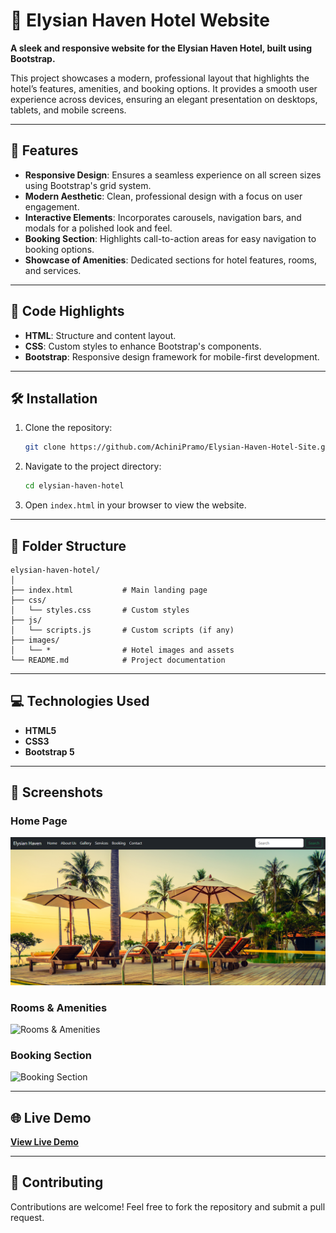 # 🏨 Elysian Haven Hotel Website  

**A sleek and responsive website for the Elysian Haven Hotel, built using Bootstrap.**  

This project showcases a modern, professional layout that highlights the hotel’s features, amenities, and booking options. It provides a smooth user experience across devices, ensuring an elegant presentation on desktops, tablets, and mobile screens.  

---

## 🌟 Features  

- **Responsive Design**: Ensures a seamless experience on all screen sizes using Bootstrap's grid system.  
- **Modern Aesthetic**: Clean, professional design with a focus on user engagement.  
- **Interactive Elements**: Incorporates carousels, navigation bars, and modals for a polished look and feel.  
- **Booking Section**: Highlights call-to-action areas for easy navigation to booking options.  
- **Showcase of Amenities**: Dedicated sections for hotel features, rooms, and services.

---

## 📄 Code Highlights  

- **HTML**: Structure and content layout.  
- **CSS**: Custom styles to enhance Bootstrap's components.  
- **Bootstrap**: Responsive design framework for mobile-first development.  

---

## 🛠️ Installation  

1. Clone the repository:  
   ```bash
   git clone https://github.com/AchiniPramo/Elysian-Haven-Hotel-Site.git
   ```  

2. Navigate to the project directory:  
   ```bash
   cd elysian-haven-hotel
   ```  

3. Open `index.html` in your browser to view the website.

---

## 📂 Folder Structure  

```
elysian-haven-hotel/
│
├── index.html           # Main landing page
├── css/
│   └── styles.css       # Custom styles
├── js/
│   └── scripts.js       # Custom scripts (if any)
├── images/
│   └── *                # Hotel images and assets
└── README.md            # Project documentation
```

---

## 💻 Technologies Used  

- **HTML5**  
- **CSS3**  
- **Bootstrap 5**  

---

## 📸 Screenshots  

### Home Page  
![Home Page](https://github.com/AchiniPramo/Elysian-Haven-Hotel-Site/blob/ddc7350da22169d531aaf2f0b8a6e24582cacef1/Home%20page.PNG)

### Rooms & Amenities  
![Rooms & Amenities](path-to-rooms-screenshot.png)  

### Booking Section  
![Booking Section](path-to-booking-screenshot.png)  

---

## 🌐 Live Demo  

[**View Live Demo**](https://elysian-haven-hotel-site.vercel.app/)  

---

## 🤝 Contributing  

Contributions are welcome! Feel free to fork the repository and submit a pull request.  
